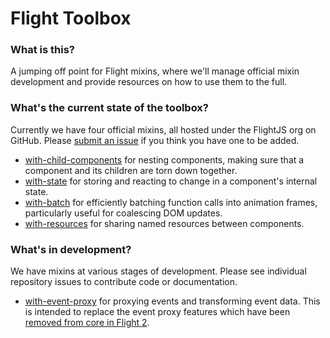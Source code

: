 # Flight Toolbox

### What is this?

A jumping off point for Flight mixins, where we'll manage official mixin development and provide resources on how to use them to the full.

### What's the current state of the toolbox?

Currently we have four official mixins, all hosted under the FlightJS org on GitHub. Please [submit an issue](https://github.com/flightjs/flight-toolbox/issues/new) if you think you have one to be added.

- [with-child-components](https://github.com/flightjs/flight-with-child-components) for nesting components, making sure that a component and its children are torn down together.
- [with-state](https://github.com/flightjs/flight-with-state) for storing and reacting to change in a component's internal state.
- [with-batch](https://github.com/flightjs/flight-with-batch) for efficiently batching function calls into animation frames, particularly useful for coalescing DOM updates.
- [with-resources](https://github.com/flightjs/flight-with-resources) for sharing named resources between components.

### What's in development?

We have mixins at various stages of development. Please see individual repository issues to contribute  code or documentation.

- [with-event-proxy](https://github.com/flightjs/flight-with-event-proxy) for proxying events and transforming event data. This is intended to replace the event proxy features which have been [removed from core in Flight 2](https://github.com/flightjs/flight/commit/1f3203db12a51f514d4e81f5ff169df43187157b).

